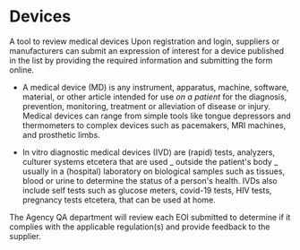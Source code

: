 # Devices
A tool to review medical devices
Upon registration and login, suppliers or manufacturers can submit an expression of interest for a device published in the list by providing the required information and submitting the form online.

- A medical device (MD) is any instrument, apparatus, machine, software, material, or other article intended for use _on a patient_ for the diagnosis, prevention, monitoring, treatment or alleviation of disease or injury. Medical devices can range from simple tools like tongue depressors and thermometers to complex devices such as pacemakers, MRI machines, and prosthetic limbs.

- In vitro diagnostic medical devices (IVD) are (rapid) tests, analyzers, culturer systems etcetera that are used _ outside the patient's body _ usually in a (hospital) laboratory on biological samples such as tissues, blood or urine to determine the status of a person's health. IVDs also include self tests such as glucose meters, covid-19 tests, HIV tests, pregnancy tests etcetera, that can be used at home.

The Agency QA department will review each EOI submitted to determine if it complies with the applicable regulation(s) and provide feedback to the supplier.
